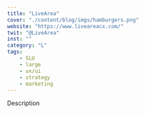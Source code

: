 ```yaml
---
title: "LiveArea"
cover: "./content/blog/imgs/hamburgers.png"
website: "https://www.liveareacx.com/"
twit: "@LiveArea"
inst: ""
category: "L"
tags:
    - SLU
    - large
    - ux/ui
    - strategy
    - marketing
---
```


Description
